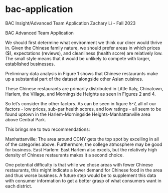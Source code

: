 # bac-application

BAC Insight/Advanced Team Application
Zachary Li - Fall 2023

BAC Advanced Team Application

We should first determine what environment we think our diner would thrive in. Given the Chinese family nature, we should prefer areas in which prices ($), expectations (reviews), and cleanliness (health score) are relatively low. The small style means that it would be unlikely to compete with larger, established businesses. 

Preliminary data analysis in Figure 1 shows that Chinese restaurants make up a substantial part of the dataset alongside other Asian cuisines. 



These Chinese restaurants are primarily distributed in Little Italy, Chinatown, Harlem, the Village, and Morningside Heights as seen in Figures 2 and 4.





So let’s consider the other factors. As can be seen in figure 5-7, all of our factors - low prices, sub-par health scores, and low ratings - all seem to be found uptown in the Harlem-Morningside Heights-Manhattanville area above Central Park.





This brings me to two recommendations: 

Manhattanville: The area around CCNY gets the top spot by excelling in all of the categories above. Furthermore, the college atmosphere may be good for business.
East Harlem: East Harlem also excels, but the relatively high density of Chinese restaurants makes it a second choice. 


One potential difficulty is that while we chose areas with fewer Chinese restaurants, this might indicate a lower demand for Chinese food in the area and thus worse business. A future step would be to supplement this data with consumer information to get a better grasp of what consumers want in each district.
